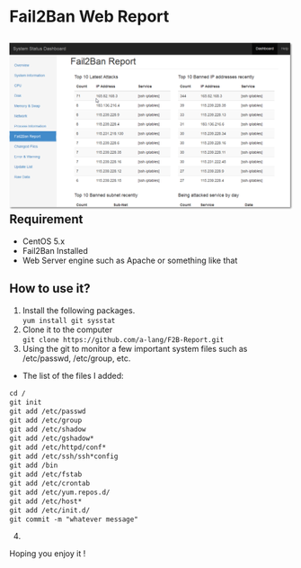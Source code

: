 Fail2Ban Web Report
================
![image](https://raw.githubusercontent.com/a-lang/F2B-Report/master/Screenshot.png)
Requirement
------------
* CentOS 5.x
* Fail2Ban Installed
* Web Server engine such as Apache or something like that

How to use it?
---------------
1. Install the following packages.  
 `yum install git sysstat`
2. Clone it to the computer  
 `git clone https://github.com/a-lang/F2B-Report.git` 
3. Using the git to monitor a few important system files such as /etc/passwd, /etc/group, etc.
 - The list of the files I added:
 ```
 cd /  
 git init
 git add /etc/passwd
 git add /etc/group
 git add /etc/shadow
 git add /etc/gshadow*
 git add /etc/httpd/conf*
 git add /etc/ssh/ssh*config
 git add /bin
 git add /etc/fstab
 git add /etc/crontab
 git add /etc/yum.repos.d/
 git add /etc/host*
 git add /etc/init.d/ 
 git commit -m "whatever message" 
 ```
4.   
 
Hoping you enjoy it !

